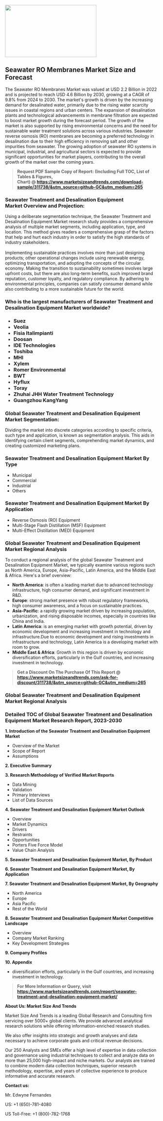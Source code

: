 <p><img class="alignnone size-medium wp-image-20088" src="https://ffe5etoiles.com/wp-content/uploads/2024/12/MST1-300x171.png" alt="" width="300" height="171" /></p><h2>Seawater RO Membranes Market Size and Forecast</h2>The Seawater RO Membranes Market was valued at USD 2.2 Billion in 2022 and is projected to reach USD 4.6 Billion by 2030, growing at a CAGR of 9.8% from 2024 to 2030. The market's growth is driven by the increasing demand for desalinated water, primarily due to the rising water scarcity issues in coastal regions and urban centers. The expansion of desalination plants and technological advancements in membrane filtration are expected to boost market growth during the forecast period. The growth of the market is also supported by rising environmental concerns and the need for sustainable water treatment solutions across various industries. Seawater reverse osmosis (RO) membranes are becoming a preferred technology in desalination due to their high efficiency in removing salt and other impurities from seawater. The growing adoption of seawater RO systems in municipal, industrial, and agricultural sectors is expected to provide significant opportunities for market players, contributing to the overall growth of the market over the coming years.</p><blockquote id="" class=""><strong>Request PDF Sample Copy of Report: (Including Full TOC, List of Tables &amp; Figures, Chart)&nbsp;@&nbsp;<strong><a href="https://www.marketsizeandtrends.com/download-sample/311738/&utm_source=github-GC&utm_medium=265" target="_blank">https://www.marketsizeandtrends.com/download-sample/311738/&utm_source=github-GC&utm_medium=265</a></strong></strong></blockquote><h3 id="" class="">Seawater Treatment and Desalination Equipment Market&nbsp;Overview and Projection:</h3><p id="" class="">Using a deliberate segmentation technique, the Seawater Treatment and Desalination Equipment Market research study provides a comprehensive analysis of multiple market segments, including application, type, and location. This method gives readers a comprehensive grasp of the factors that help and hurt each industry in order to satisfy the high standards of industry stakeholders. <br /> <br />Implementing sustainable practices involves more than just designing products; other operational changes include using renewable energy, optimizing transportation, and adopting the concepts of the circular economy. Making the transition to sustainability sometimes involves large upfront costs, but there are also long-term benefits, such improved brand reputation, customer loyalty, and regulatory compliance. By adhering to environmental principles, companies can satisfy consumer demand while also contributing to a more sustainable future for the world.</p><h3 id="" class="">Who is the largest manufacturers of&nbsp;Seawater Treatment and Desalination Equipment Market worldwide?</h3><h3 class=""><p><ul><li>Suez </li><li> Veolia </li><li> Fisia Italimpianti </li><li> Doosan </li><li> IDE Technologies </li><li> Toshiba </li><li> MHI </li><li> Xylem </li><li> Romer Environmental </li><li> BWT </li><li> Hyflux </li><li> Toray </li><li> Zhuhai JHH Water Treatment Technology </li><li> Guangzhou KangYang</li></ul></p></h3><h3 id="" class="">Global&nbsp;Seawater Treatment and Desalination Equipment Market Segmentation:</h3><p id="" class="">Dividing the market into discrete categories according to specific criteria, such type and application, is known as segmentation analysis. This aids in identifying certain client segments, comprehending market dynamics, and creating customized marketing plans.</p><h3 id="" class="">Seawater Treatment and Desalination Equipment Market&nbsp;By Type</h3><p><p><ul><li>Municipal</li><li> Commercial</li><li> Industrial</li><li> Others</p></li></ul></p></p><h3 id="" class="">Seawater Treatment and Desalination Equipment Market&nbsp;By Application</h3><p class=""><p><ul><li>Reverse Osmosis (RO) Equipment</li><li> Multi-Stage Flash Distillation (MSF) Equipment</li><li> Multi-Effect Distillation (MED) Equipment</li></ul></p></p><h3 id="" class="">Global Seawater Treatment and Desalination Equipment Market Regional Analysis</h3><p id="" class="">To conduct a regional analysis of the global Seawater Treatment and Desalination Equipment Market, we typically examine various regions such as North America, Europe, Asia-Pacific, Latin America, and the Middle East &amp; Africa. Here's a brief overview:</p><ul><li><strong>North America</strong>: is often a leading market due to advanced technology infrastructure, high consumer demand, and significant investment in R&amp;D.</li><li><strong>Europe</strong>: strong market presence with robust regulatory frameworks, high consumer awareness, and a focus on sustainable practices.</li><li><strong>Asia-Pacific</strong>: a rapidly growing market driven by increasing population, urbanization, and rising disposable incomes, especially in countries like China and India.</li><li><strong>Latin America</strong>: is an emerging market with growth potential, driven by economic development and increasing investment in technology and infrastructure.Due to economic development and rising investments in infrastructure and technology, Latin America is a developing market with room to grow.</li><li><strong>Middle East &amp; Africa</strong>: Growth in this region is driven by economic diversification efforts, particularly in the Gulf countries, and increasing investment in technology.</li></ul><blockquote id="" class=""><strong>Get a Discount On The Purchase Of This Report @ <strong><a href="https://www.marketsizeandtrends.com/ask-for-discount/311738/&utm_source=github-GC&utm_medium=265" target="_blank">https://www.marketsizeandtrends.com/ask-for-discount/311738/&utm_source=github-GC&utm_medium=265</a></strong></strong></blockquote><h3 id="" class="">Global Seawater Treatment and Desalination Equipment Market Regional Analysis</h3><h3 id="" class="">Detailed TOC of Global Seawater Treatment and Desalination Equipment Market Research Report, 2023-2030</h3><p id="" class=""><strong>1. Introduction of the Seawater Treatment and Desalination Equipment Market</strong></p><ul><li>Overview of the Market</li><li>Scope of Report</li><li>Assumptions</li></ul><p id="" class=""><strong>2. Executive Summary</strong></p><p id="" class=""><strong>3. Research Methodology of Verified Market Reports</strong></p><ul><li>Data Mining</li><li>Validation</li><li>Primary Interviews</li><li>List of Data Sources</li></ul><p id="" class=""><strong>4. Seawater Treatment and Desalination Equipment Market Outlook</strong></p><ul><li>Overview</li><li>Market Dynamics</li><li>Drivers</li><li>Restraints</li><li>Opportunities</li><li>Porters Five Force Model</li><li>Value Chain Analysis</li></ul><p id="" class=""><strong>5. Seawater Treatment and Desalination Equipment Market, By Product</strong></p><p id="" class=""><strong>6. Seawater Treatment and Desalination Equipment Market, By Application</strong></p><p id="" class=""><strong>7. Seawater Treatment and Desalination Equipment Market, By Geography</strong></p><ul><li>North America</li><li>Europe</li><li>Asia Pacific</li><li>Rest of the World</li></ul><p id="" class=""><strong>8. Seawater Treatment and Desalination Equipment Market Competitive Landscape</strong></p><ul><li>Overview</li><li>Company Market Ranking</li><li>Key Development Strategies</li></ul><p id="" class=""><strong>9. Company Profiles</strong></p><p id="" class=""><strong>10. Appendix</strong></p><ul><li>diversification efforts, particularly in the Gulf countries, and increasing investment in technology.</li></ul><blockquote id="" class=""><strong>For More Information or Query, visit <strong><strong><a href="https://www.marketsizeandtrends.com/report/seawater-treatment-and-desalination-equipment-market/" target="_blank">https://www.marketsizeandtrends.com/report/seawater-treatment-and-desalination-equipment-market/</a></strong></strong></strong></blockquote><p id="" class=""><strong>About Us: Market Size And Trends</strong></p><p id="" class="">Market Size And Trends is a leading Global Research and Consulting firm servicing over 5000+ global clients. We provide advanced analytical research solutions while offering information-enriched research studies.</p><p id="" class="">We also offer insights into strategic and growth analyses and data necessary to achieve corporate goals and critical revenue decisions.</p><p id="" class="">Our 250 Analysts and SMEs offer a high level of expertise in data collection and governance using industrial techniques to collect and analyze data on more than 25,000 high-impact and niche markets. Our analysts are trained to combine modern data collection techniques, superior research methodology, expertise, and years of collective experience to produce informative and accurate research.</p><p id="" class=""><strong>Contact us:</strong></p><p id="" class="">Mr. Edwyne Fernandes</p><p id="" class="">US: +1 (650)-781-4080</p><p id="" class="">US Toll-Free: +1 (800)-782-1768</p>
